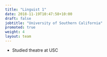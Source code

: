 ```yaml
---
title: "Linguist 1"
date: 2018-11-19T10:47:58+10:00
draft: false
jobtitle: "University of Southern California"
promoted: true
weight: 4
layout: team
---
```


* Studied theatre at USC
